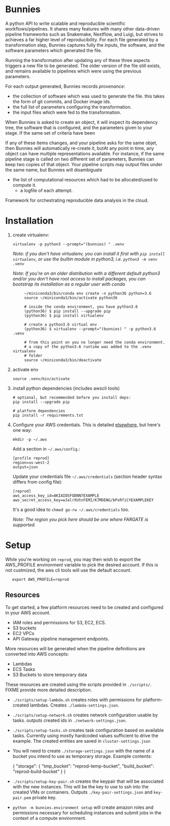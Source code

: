 # Bunnies

A python API to write scalable and reproducible scientific
workflows/pipelines. It shares many features with many other
data-driven pipeline frameworks such as Snakemake, Nextflow, and
Luigi, but strives to achieves a far higher level of reproducibility.
For each file generated by a transformation step, Bunnies captures fully
the inputs, the software, and the software parameters which generated
the file.

Running the transformation after updating any of these three
aspects triggers a new file to be generated. The older
version of the file still exists, and remains available to pipelines
which were using the previous parameters.

For each output generated, Bunnies records _provenance_:

  - the collection of software which was used to generate the file. this takes the form of git commits, and Docker image ids.
  - the full list of parameters configuring the transformation.
  - the input files which were fed to the transformation.

When Bunnies is asked to create an object, it will inspect its dependency tree,
the software that is configured, and the parameters given to your stage. If the same
set of criteria have been 

If any of these items changes, and your pipeline asks for the same
objet, then Bunnies will automatically re-create it, butAt any point in
time, any object can have multiple representations available. For
instance, if the same pipeline stage is called on two different set of
parameters, Bunnies can keep two copies of that object. Your pipeline
scripts may output files under the same name, but Bunnies will
disambiguate


- the list of computational resources which had to be allocated/used to compute it.
  - a logfile of each attempt.




Framework for orchestrating reproducible data analysis in the cloud.


Installation
============

1. create virtualenv:

       virtualenv -p python3 --prompt="(bunnies) " .venv

   _Note: if you don't have virtualenv, you can install it first with
        `pip install virtualenv`, or use the builtin module in python3,
	i.e. `python3 -m venv .venv`_

   _Note: If you're on an older distribution with a different default python3
        and/or you don't have root access to install packages,
        you can bootstrap its installation as a regular user with conda_

            ~/miniconda3/bin/conda env create -n python36 python=3.6
            source ~/miniconda3/bin/activate python36

            # inside the conda environment, you have python3.6
            (python36) $ pip install --upgrade pip
            (python36) $ pip install virtualenv

            # create a python3.6 virtual env
            (python36) $ virtualenv --prompt="(bunnies) " -p python3.6 .venv

            # from this point on you no longer need the conda environment.
            # a copy of the python3.6 runtime was added to the .venv virtualenv
            # folder
            source ~/miniconda3/bin/deactivate

1. activate env

       source .venv/bin/activate

1. install python dependencies (includes awscli tools)

       # optional, but recommended before you install deps:
       pip install --upgrade pip

       # platform dependencies
       pip install -r requirements.txt


1. Configure your AWS credentials. This is detailed [elsewhere](https://docs.aws.amazon.com/cli/latest/userguide/cli-config-files.html), but here's one way:

       mkdir -p ~/.aws

   Add a section in `~/.aws/config`.:
   
       [profile reprod]
       region=us-west-2
       output=json

   Update your credentials file `~/.aws/credentials` (section header syntax differs from config file):

       [reprod]
       aws_access_key_id=AKIAIOSFODNN7EXAMPLE
       aws_secret_access_key=wJalrXUtnFEMI/K7MDENG/bPxRfiCYEXAMPLEKEY

   It's a good idea to `chmod go-rw ~/.aws/credentials` too.

   _Note: The region you pick here should be one where FARGATE is supported._

Setup
========

While you're working on `reprod`, you may then wish to export the
AWS_PROFILE environment variable to pick the desired account. If this
is not custmized, the aws cli tools will use the default account.

       export AWS_PROFILE=reprod

Resources
----------

To get started, a few platform resources need to be created and configured in your AWS account.

   - IAM roles and permissions for S3, EC2, ECS.
   - S3 buckets
   - EC2 VPCs
   - API Gateway pipeline management endpoints.

More resources will be generated when the pipeline definitions are converted into AWS concepts:

   - Lambdas
   - ECS Tasks
   - S3 Buckets to store temporary data

These resources are created using the scripts provided in
`./scripts/`. FIXME provide more detailed description.

   - `./scripts/setup-lambda.sh`  creates roles with permissions for platform-created lambdas. Creates `./lambda-settings.json`.

   - `./scripts/setup-network.sh` creates network configuration usable by tasks. outputs created ids in `./network-settings.json`.

   - `./scripts/setup-tasks.sh` creates task configuration based on available tasks. Currently using mostly hardcoded values
      sufficient to drive the example. The created entities are saved in `cluster-settings.json`

   - You will need to create `./storage-settings.json` with the name of a bucket you intend to use as temporary storage. Example contents:

        {
          "storage": {
            "tmp_bucket": "reprod-temp-bucket",
            "build_bucket": "reprod-build-bucket"
	      }
        }

   - `./scripts/setup-key-pair.sh` creates the keypair that will be associated with the new instances. This will be the key to use
     to ssh into the created VMs or containers. Outputs `./key-pair-settings.json` and `key-pair.pem` private key.

   - `python -m bunnies.environment setup` will create amazon roles and permissions necessary for scheduling instances and submit
      jobs in the context of a compute environment.
